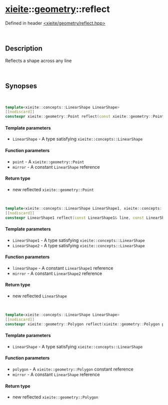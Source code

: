 # [xieite](../xieite.md)\:\:[geometry](../geometry.md)\:\:reflect
Defined in header [<xieite/geometry/reflect.hpp>](../../include/xieite/geometry/reflect.hpp)

&nbsp;

## Description
Reflects a shape across any line

&nbsp;

## Synopses

&nbsp;

```cpp
template<xieite::concepts::LinearShape LinearShape>
[[nodiscard]]
constexpr xieite::geometry::Point reflect(const xieite::geometry::Point point, const LinearShape& mirror) noexcept;
```
#### Template parameters
- `LinearShape` - A type satisfying `xieite::concepts::LinearShape`
#### Function parameters
- `point` - A `xieite::geometry::Point`
- `mirror` - A constant `LinearShape` reference
#### Return type
- new reflected `xieite::geometry::Point`

&nbsp;

```cpp
template<xieite::concepts::LinearShape LinearShape1, xieite::concepts::LinearShape LinearShape2>
[[nodiscard]]
constexpr LinearShape1 reflect(const LinearShape1& line, const LinearShape2& mirror) noexcept;
```
#### Template parameters
- `LinearShape1` - A type satisfying `xieite::concepts::LinearShape`
- `LinearShape2` - A type satisfying `xieite::concepts::LinearShape`
#### Function parameters
- `linearShape` - A constant `LinearShape1` reference
- `mirror` - A constant `LinearShape2` reference
#### Return type
- new reflected `LinearShape`

&nbsp;

```cpp
template<xieite::concepts::LinearShape LinearShape>
[[nodiscard]]
constexpr xieite::geometry::Polygon reflect(xieite::geometry::Polygon polygon, const LinearShape& mirror) noexcept;
```
#### Template parameters
- `LinearShape` - A type satisfying `xieite::concepts::LinearShape`
#### Function parameters
- `polygon` - A `xieite::geometry::Polygon` constant reference
- `mirror` - A constant `LinearShape` reference
#### Return type
- new reflected `xieite::geometry::Polygon`
